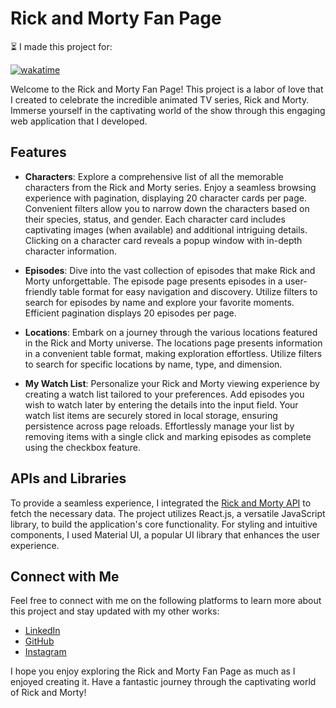 # Rick and Morty Fan Page

⏳ I made this project for:

[![wakatime](https://wakatime.com/badge/github/viktor-kindrat/rick-and-morty.svg)](https://wakatime.com/badge/github/viktor-kindrat/rick-and-morty)

Welcome to the Rick and Morty Fan Page! This project is a labor of love that I created to celebrate the incredible animated TV series, Rick and Morty. Immerse yourself in the captivating world of the show through this engaging web application that I developed.

## Features

- **Characters**: Explore a comprehensive list of all the memorable characters from the Rick and Morty series. Enjoy a seamless browsing experience with pagination, displaying 20 character cards per page. Convenient filters allow you to narrow down the characters based on their species, status, and gender. Each character card includes captivating images (when available) and additional intriguing details. Clicking on a character card reveals a popup window with in-depth character information.

- **Episodes**: Dive into the vast collection of episodes that make Rick and Morty unforgettable. The episode page presents episodes in a user-friendly table format for easy navigation and discovery. Utilize filters to search for episodes by name and explore your favorite moments. Efficient pagination displays 20 episodes per page.

- **Locations**: Embark on a journey through the various locations featured in the Rick and Morty universe. The locations page presents information in a convenient table format, making exploration effortless. Utilize filters to search for specific locations by name, type, and dimension.

- **My Watch List**: Personalize your Rick and Morty viewing experience by creating a watch list tailored to your preferences. Add episodes you wish to watch later by entering the details into the input field. Your watch list items are securely stored in local storage, ensuring persistence across page reloads. Effortlessly manage your list by removing items with a single click and marking episodes as complete using the checkbox feature.

## APIs and Libraries

To provide a seamless experience, I integrated the [Rick and Morty API](https://rickandmortyapi.com/documentation/#introduction) to fetch the necessary data. The project utilizes React.js, a versatile JavaScript library, to build the application's core functionality. For styling and intuitive components, I used Material UI, a popular UI library that enhances the user experience.

## Connect with Me

Feel free to connect with me on the following platforms to learn more about this project and stay updated with my other works:

- [LinkedIn](https://www.linkedin.com/in/viktor-kindrat/)
- [GitHub](https://github.com/victor-kindrat)
- [Instagram](https://instagram.com/victor_kindrat?utm_medium=copy_link)

I hope you enjoy exploring the Rick and Morty Fan Page as much as I enjoyed creating it. Have a fantastic journey through the captivating world of Rick and Morty!
